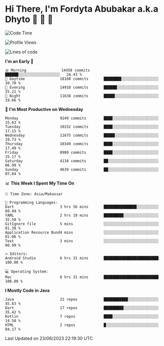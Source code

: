 # Hi There, I'm Fordyta Abubakar a.k.a Dhyto 👋 👋 👋 

<!--
**DhytoDev/dhytodev** is a ✨ _special_ ✨ repository because its `README.md` (this file) appears on your GitHub profile.

Here are some ideas to get you started:

- 🔭 I’m currently working on ...
- 🌱 I’m currently learning ...
- 👯 I’m looking to collaborate on ...
- 🤔 I’m looking for help with ...
- 💬 Ask me about ...
- 📫 How to reach me: ...
- 😄 Pronouns: ...
- ⚡ Fun fact: ...
-->

<!--START_SECTION:waka-->
![Code Time](http://img.shields.io/badge/Code%20Time-1%2C946%20hrs%2018%20mins-blue)

![Profile Views](http://img.shields.io/badge/Profile%20Views-0-blue)

![Lines of code](https://img.shields.io/badge/From%20Hello%20World%20I%27ve%20Written-7.4%20million%20lines%20of%20code-blue)

**I'm an Early 🐤** 

```text
🌞 Morning                14458 commits       ██████░░░░░░░░░░░░░░░░░░░   24.43 % 
🌆 Daytime                18168 commits       ████████░░░░░░░░░░░░░░░░░   30.70 % 
🌃 Evening                14918 commits       ██████░░░░░░░░░░░░░░░░░░░   25.21 % 
🌙 Night                  11638 commits       █████░░░░░░░░░░░░░░░░░░░░   19.66 % 
```
📅 **I'm Most Productive on Wednesday** 

```text
Monday                   9249 commits        ████░░░░░░░░░░░░░░░░░░░░░   15.63 % 
Tuesday                  10152 commits       ████░░░░░░░░░░░░░░░░░░░░░   17.15 % 
Wednesday                11675 commits       █████░░░░░░░░░░░░░░░░░░░░   19.73 % 
Thursday                 10349 commits       ████░░░░░░░░░░░░░░░░░░░░░   17.49 % 
Friday                   8980 commits        ████░░░░░░░░░░░░░░░░░░░░░   15.17 % 
Saturday                 4138 commits        ██░░░░░░░░░░░░░░░░░░░░░░░   06.99 % 
Sunday                   4639 commits        ██░░░░░░░░░░░░░░░░░░░░░░░   07.84 % 
```


📊 **This Week I Spent My Time On** 

```text
🕑︎ Time Zone: Asia/Makassar

💬 Programming Languages: 
Dart                     3 hrs 56 mins       ███████████████░░░░░░░░░░   60.49 % 
YAML                     2 hrs 19 mins       █████████░░░░░░░░░░░░░░░░   35.58 % 
GitIgnore file           5 mins              ░░░░░░░░░░░░░░░░░░░░░░░░░   01.38 % 
Application Resource Bund4 mins              ░░░░░░░░░░░░░░░░░░░░░░░░░   01.06 % 
Text                     3 mins              ░░░░░░░░░░░░░░░░░░░░░░░░░   00.99 % 

🔥 Editors: 
Android Studio           6 hrs 31 mins       █████████████████████████   100.00 % 

💻 Operating System: 
Mac                      6 hrs 31 mins       █████████████████████████   100.00 % 
```

**I Mostly Code in Java** 

```text
Java                     22 repos            ███████████░░░░░░░░░░░░░░   45.83 % 
Dart                     17 repos            █████████░░░░░░░░░░░░░░░░   35.42 % 
Kotlin                   7 repos             ████░░░░░░░░░░░░░░░░░░░░░   14.58 % 
HTML                     2 repos             █░░░░░░░░░░░░░░░░░░░░░░░░   04.17 % 
```




 Last Updated on 23/06/2023 22:19:30 UTC
<!--END_SECTION:waka-->
